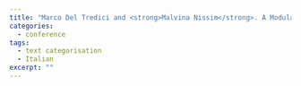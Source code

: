 ```yaml
---
title: "Marco Del Tredici and <strong>Malvina Nissim</strong>. A Modular System for Rule-based Text Categorisation. In <em>Proceedings of LREC 2014</em>, Reykjavik, Iceland, 2014."
categories: 
  - conference
tags:
  - text categorisation
  - Italian
excerpt: ""
---
```





